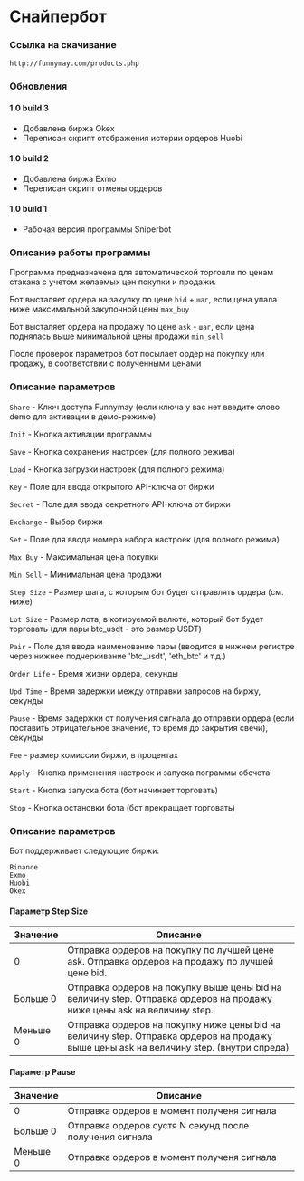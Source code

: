 # Снайпербот

### Ссылка на скачивание

`http://funnymay.com/products.php`

### Обновления

#### 1.0 build 3
* Добавлена биржа Okex
* Переписан скрипт отображения истории ордеров Huobi

#### 1.0 build 2
* Добавлена биржа Exmo
* Переписан скрипт отмены ордеров

#### 1.0 build 1
* Рабочая версия программы Sniperbot

### Описание работы программы

Программа предназначена для автоматической торговли по ценам стакана с учетом желаемых цен покупки и продажи.

Бот высталяет ордера на закупку по цене `bid` + `шаг`, если цена упала ниже максимальной закупочной цены `max_buy`

Бот высталяет ордера на продажу по цене `ask` - `шаг`, если цена поднялась выше минимальной цены продажи `min_sell`

После проверок параметров бот посылает ордер на покупку или продажу, в соответствии с полученными ценами

### Описание параметров

`Share` - Ключ доступа Funnymay (если ключа у вас нет введите слово demo для активации в демо-режиме)

`Init` - Кнопка активации программы

`Save` - Кнопка сохранения настроек (для полного режива)

`Load` - Кнопка загрузки настроек (для полного режима)

`Key` - Поле для ввода открытого API-ключа от биржи

`Secret` - Поле для ввода секретного API-ключа от биржи

`Exchange` - Выбор биржи

`Set` - Поле для ввода номера набора настроек (для полного режима)

`Max Buy` - Максимальная цена покупки

`Min Sell` - Минимальная цена продажи

`Step Size` - Размер шага, с которым бот будет отправлять ордера (см. ниже)

`Lot Size` - Размер лота, в котируемой валюте, который бот будет торговать (для пары btc_usdt - это размер USDT)

`Pair` - Поле для ввода наименование пары (вводится в нижнем регистре через нижнее подчеркивание 'btc_usdt', 'eth_btc' и т.д.)

`Order Life` - Время жизни ордера, секунды

`Upd Time` - Время задержки между отправки запросов на биржу, секунды

`Pause` - Время задержки от получения сигнала до отправки ордера (если поставить отрицательное значение, то время до закрытия свечи), секунды

`Fee` - размер комиссии биржи, в процентах

`Apply` - Кнопка применения настроек и запуска пограммы обсчета

`Start` - Кнопка запуска бота (бот начинает торговать)

`Stop` - Кнопка остановки бота (бот прекращает торговать)

### Описание параметров

Бот поддерживает следующие биржи:
```
Binance
Exmo
Huobi
Okex
```

#### Параметр Step Size
Значение | Описание
---------|-----------------
0        |Отправка ордеров на покупку по лучшей цене ask. Отправка ордеров на продажу по лучшей цене bid.
Больше 0 |Отправка ордеров на покупку выше цены bid на величину step. Отправка ордеров на продажу ниже цены ask на величину step.
Меньше 0 |Отправка ордеров на покупку ниже цены bid на величину step. Отправка ордеров на продажу выше цены ask на величину step. (внутри спреда)

#### Параметр Pause
Значение |Описание
---------|----------------
0        |Отправка ордеров в момент полученя сигнала
Больше 0 |Отправка ордеров сустя N секунд после получения сигнала
Меньше 0 |Отправка ордеров в момент полученя сигнала
